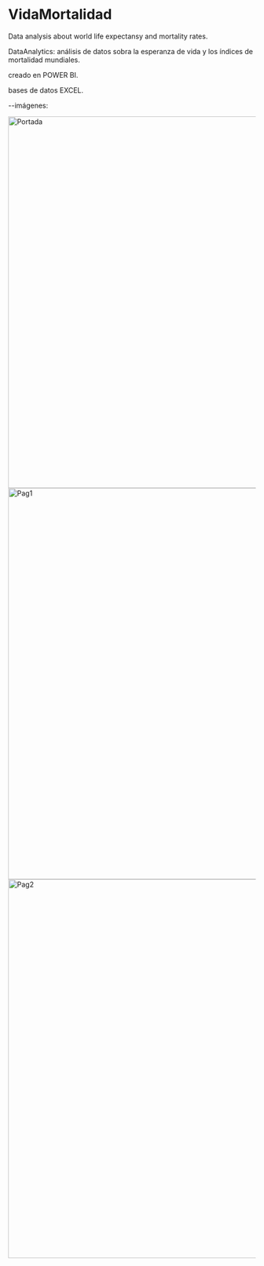 # VidaMortalidad
Data analysis about world life expectansy and mortality rates.

DataAnalytics: análisis de datos sobra la esperanza de vida y los índices de mortalidad mundiales.

creado en POWER BI.

bases de datos EXCEL.

--imágenes:

<img width="757" alt="Portada" src="https://user-images.githubusercontent.com/71859483/148998223-0af726e8-79b0-4d78-ab65-551bb9a6b482.png">

<img width="797" alt="Pag1" src="https://user-images.githubusercontent.com/71859483/148998243-d5e7fb41-2077-48e0-96b8-df727d412d47.png">

<img width="772" alt="Pag2" src="https://user-images.githubusercontent.com/71859483/148998261-f67af7b3-ffe2-426c-8667-99e2bee0319d.png">
